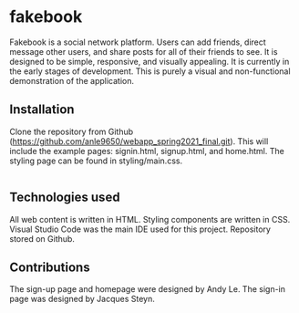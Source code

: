 # fakebook

Fakebook is a social network platform. Users can add friends, direct message other users, and share posts for all of their friends to see. It is designed to be simple, responsive, and visually appealing. It is currently in the early stages of development. This is purely a visual and non-functional demonstration of the application.

## Installation

Clone the repository from Github (https://github.com/anle9650/webapp_spring2021_final.git). This will include the example pages: signin.html, signup.html, and home.html. The styling page can be found in styling/main.css.

```Instructions here.
```

## Technologies used

All web content is written in HTML. Styling components are written in CSS. Visual Studio Code was the main IDE used for this project. Repository stored on Github.

## Contributions

The sign-up page and homepage were designed by Andy Le. The sign-in page was designed by Jacques Steyn.
 
